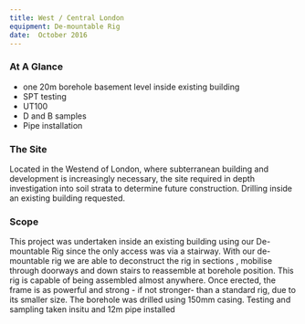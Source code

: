 ```yaml
---
title: West / Central London
equipment: De-mountable Rig
date:  October 2016
---
```

### At A Glance
- one 20m borehole basement level inside  existing building
- SPT testing
- UT100
- D and B samples
- Pipe installation

### The Site
Located in the Westend of London, where subterranean building and development is increasingly necessary, the site required in depth investigation into soil strata to determine future construction.  Drilling inside an existing building requested.

### Scope
This project was undertaken inside an existing building using our De-mountable Rig since the only access was via a stairway.  With our de-mountable rig we are able to deconstruct the rig in sections , mobilise through doorways and down stairs to reassemble at  borehole position. This rig is capable of being assembled almost anywhere. Once erected, the frame is as powerful and strong - if not stronger- than a standard rig, due to its smaller size. The borehole was drilled using 150mm casing. Testing and sampling taken insitu and 12m pipe installed
